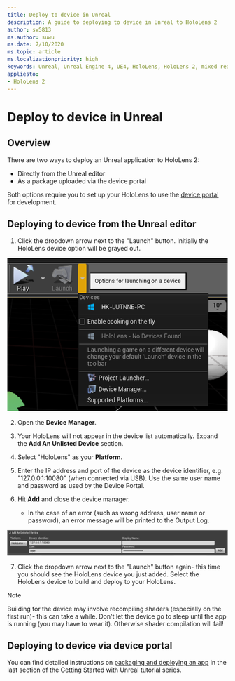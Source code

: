 ```yaml
---
title: Deploy to device in Unreal
description: A guide to deploying to device in Unreal to HoloLens 2
author: sw5813
ms.author: suwu
ms.date: 7/10/2020
ms.topic: article
ms.localizationpriority: high
keywords: Unreal, Unreal Engine 4, UE4, HoloLens, HoloLens 2, mixed reality, deploy to device, PC, documentation
appliesto:
- HoloLens 2
---
```


# Deploy to device in Unreal

## Overview
There are two ways to deploy an Unreal application to HoloLens 2: 
* Directly from the Unreal editor
* As a package uploaded via the device portal

Both options require you to set up your HoloLens to use the [device portal](using-the-windows-device-portal.md) for development. 

## Deploying to device from the Unreal editor

1. Click the dropdown arrow next to the "Launch" button. Initially the HoloLens device option will be grayed out.

![Launch dropdown options](images/unreal/launch-dropdown.png)

2. Open the **Device Manager**.

3. Your HoloLens will not appear in the device list automatically. Expand the **Add An Unlisted Device** section.

4. Select "HoloLens" as your **Platform**.

5. Enter the IP address and port of the device as the device identifier, e.g. "127.0.0.1:10080" (when connected via USB). Use the same user name and password as used by the Device Portal. 

6. Hit **Add** and close the device manager. 
    * In the case of an error (such as wrong address, user name or password), an error message will be printed to the Output Log.

![Adding an unlisted device](images/unreal/add-unlisted-device.png)

7. Click the dropdown arrow next to the "Launch" button again- this time you should see the HoloLens device you just added. Select the HoloLens device to build and deploy to your HoloLens. 

>[!NOTE]
>Building for the device may involve recompiling shaders (especially on the first run)- this can take a while. Don't let the device go to sleep until the app is running (you may have to wear it). Otherwise shader compilation will fail!

## Deploying to device via device portal

You can find detailed instructions on [packaging and deploying an app](unreal-uxt-ch6#packaging-and-deploying-the-app) in the last section of the Getting Started with Unreal tutorial series.
